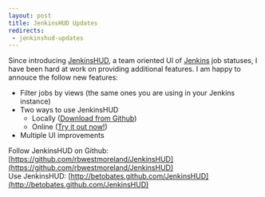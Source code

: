 ```yaml
---
layout: post
title: JenkinsHUD Updates
redirects:
 - jenkinshud-updates
---
```

Since introducing [JenkinsHUD](https://github.com/rbwestmoreland/JenkinsHUD), a team oriented UI of [Jenkins](http://jenkins-ci.org) job statuses, I have been hard at work on providing additional features. I am happy to annouce the follow new features:  

* Filter jobs by views (the same ones you are using in your Jenkins instance)  
* Two ways to use JenkinsHUD  
  * Locally ([Download from Github](https://github.com/rbwestmoreland/JenkinsHUD))  
  * Online ([Try it out now!](http://rbwestmoreland.github.com/JenkinsHUD))
* Multiple UI improvements

<!--more-->  

Follow JenkinsHUD on Github: [https://github.com/rbwestmoreland/JenkinsHUD](https://github.com/rbwestmoreland/JenkinsHUD)  
Use JenkinsHUD: [http://betobates.github.com/JenkinsHUD](http://betobates.github.com/JenkinsHUD)  